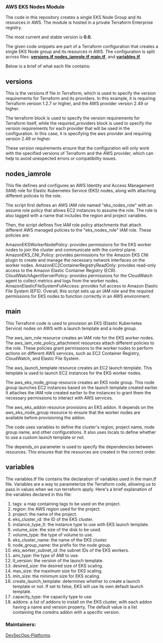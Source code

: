 ### AWS EKS Nodes Module
The code in this repository creates a single EKS Node Group and its resources in AWS. The module is hosted in a private Terraform Enterprise registry. 

The most current and stable version is __0.0.__

The given code snippets are part of a Terraform configuration that creates a single EKS Node group and its resources in AWS. The configuration is split across  files: **[versions.tf](#versions)**,**[nodes_iamrole.tf](#nodes_iamrole)**,**[main.tf](#main)**, and **[variables.tf](#variables)**.

Below is a brief of what each file contains:

## versions
This is the versions.tf file in Terraform, which is used to specify the version requirements for Terraform and its providers. In this example, it is requiring Terraform version 1.2.7 or higher, and the AWS provider version 2.49 or higher.

The terraform block is used to specify the version requirements for Terraform itself, while the required_providers block is used to specify the version requirements for each provider that will be used in the configuration. In this case, it is specifying the aws provider and requiring version 2.49 or higher.

These version requirements ensure that the configuration will only work with the specified versions of Terraform and the AWS provider, which can help to avoid unexpected errors or compatibility issues.

## nodes_iamrole
This file defines and configures an AWS Identity and Access Management (IAM) role for Elastic Kubernetes Service (EKS) nodes, along with attaching different policies to the role.

The script first defines an AWS IAM role named "eks_nodes_role" with an assume role policy that allows EC2 instances to assume the role. The role is also tagged with a name that includes the region and project variables.

Then, the script defines five IAM role policy attachments that attach different AWS managed policies to the "eks_nodes_role" IAM role. These policies are:

AmazonEKSWorkerNodePolicy: provides permissions for the EKS worker nodes to join the cluster and communicate with the control plane.
AmazonEKS_CNI_Policy: provides permissions for the Amazon EKS CNI plugin to create and manage the necessary network interfaces on the worker nodes.
AmazonEC2ContainerRegistryReadOnly: provides read-only access to the Amazon Elastic Container Registry (ECR).
CloudWatchAgentServerPolicy: provides permissions for the CloudWatch agent to collect metrics and logs from the worker nodes.
AmazonElasticFileSystemFullAccess: provides full access to Amazon Elastic File System (EFS).
Overall, this script sets up an IAM role and the required permissions for EKS nodes to function correctly in an AWS environment.

## main
This Terraform code is used to provision an EKS (Elastic Kubernetes Service) nodes on AWS with a launch template and a node group.

The aws_iam_role resource creates an IAM role for the EKS worker nodes. The aws_iam_role_policy_attachment resources attach different policies to the role. These policies grant permissions to the worker nodes to perform actions on different AWS services, such as EC2 Container Registry, CloudWatch, and Elastic File System.

The aws_launch_template resource creates an EC2 launch template. This template is used to launch EC2 instances for the EKS worker nodes.

The aws_eks_node_group resource creates an EKS node group. This node group launches EC2 instances based on the launch template created earlier. It attaches the IAM role created earlier to the instances to grant them the necessary permissions to interact with AWS services.

The aws_eks_addon resource provisions an EKS addon. It depends on the aws_eks_node_group resource to ensure that the worker nodes are available before provisioning the addon.

The code uses variables to define the cluster's region, project name, node group name, and other configurations. It also uses locals to define whether to use a custom launch template or not.

The depends_on parameter is used to specify the dependencies between resources. This ensures that the resources are created in the correct order.

## variables
The variables.tf file contains the declaration of variables used in the main.tf file. Variables are a way to parameterize the Terraform code, allowing us to pass in values when we run terraform apply. Here's a brief explanation of the variables declared in this file:

1. tags: a map containing tags to be used on the project.
2. region: the AWS region used for the project.
3. project: the name of the project.
4. eks_cluster_id: the ID of the EKS cluster.
5. instance_type_lt: the instance type to use with EKS launch template.
6. volume_size: the size of the disk to be used.
7. volume_type: the type of volume to use.
8. eks_cluster_name: the name of the EKS cluster.
9. node_group_name: the prefix for the node group.
10. eks_worker_subnet_id: the subnet IDs of the EKS workers.
11. ami_type: the type of AMI to use.
12. lt_version: the version of the launch template.
13. desired_size: the desired size of EKS scaling.
14. max_size: the maximum size for EKS scaling.
15. min_size: the minimum size for EKS scaling.
16. create_launch_template: determines whether to create a launch template or not. If set to false, EKS will use its own default launch template.
17. capacity_type: the capacity type to use.
18. addons: a list of addons to install on the EKS cluster, with each addon having a name and version property. The default value is a list containing the coredns addon with a specific version.

### Maintainers:
[DevSecOps-Platforms](mailto:devsecopsplatforms@safaricom.co.ke).

